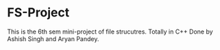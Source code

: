 # FS-Project
This is the 6th sem mini-project of file strucutres. Totally in C++
Done by Ashish Singh and Aryan Pandey.

